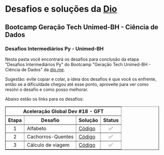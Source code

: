 # Desafios e soluções da [Dio](https://www.dio.me/)

## Bootcamp Geração Tech Unimed-BH - Ciência de Dados

### Desafios Intermediários Py - Unimed-BH

Nesta pasta você encontrará os desafios para conclusão da etapa "Desafios Intermediários Py" do Bootcamp "Geração Tech Unimed-BH - Ciência de Dados" da [dio.me](https://www.dio.me/).

Sugestão: evite copiar e colar, a ideia dos desafios é que você os enfrente, então se a dificuldade chegou até esse ponto, aproveite para ver como resolvi o desafio e como posso melhorar.

Abaixo estão os links para os desafios:

<div align="left">
	<table border=1>
		<tr>
			<th colspan="4">Aceleração Global Dev #18 - GFT</th>
		</tr>
		<tr>
			<th>Etapa</th>
			<th>Desafio</th>
			<th>Solução</th>
			<th>Status</th>
		</tr>
		<tr>
			<td align="center">1</td>
			<td>Alfabeto</td>
			<td>
				<a href="">
					Código
				</a>
			</td>
			<td align="center">✅</td>
		</tr>
		<tr>
			<td align="center">2</td>
			<td>Cachorros-Quentes</td>
			<td>
				<a href="">
					Código
				</a>
			</td>
			<td align="center">✅</td>
		</tr>
		<tr>
			<td align="center">3</td>
			<td>Cálculo de viagem</td>
			<td>
				<a href="">
					Código
				</a>
			</td>
			<td align="center">✅</td>
		</tr>
	</table>
</div>